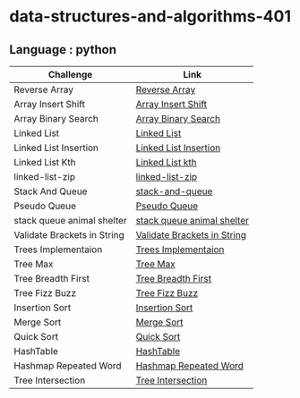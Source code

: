 # data-structures-and-algorithms-401
## Language : python

| Challenge              | Link                                                   |
| -----------            | -----------                                            |
| Reverse Array          | [Reverse Array](./array-reverse/README.md)             |
| Array Insert Shift     | [Array Insert Shift](./array-insert-shift/README.md)   | 
| Array Binary Search    | [Array Binary Search](./array-binary-search/README.md) |  
| Linked List            | [Linked List](./linked-list/README.md)                 | 
| Linked List Insertion  | [Linked List Insertion](./linked-list-insertions/README.md)      | 
| Linked List Kth        | [Linked List kth](./linked-list-kth/README.md)      | 
| linked-list-zip        | [linked-list-zip](./linked-list-zip/README.md)      |
| Stack And Queue        | [stack-and-queue](./stack-and-queue/README.md)      |
| Pseudo Queue           | [Pseudo Queue ](./stack-and-queue/stack_and_queue/stack_queue_pseudo/README.md)      |
| stack queue animal shelter| [stack queue animal shelter](./stack-and-queue/stack_and_queue/stack_queue_animal_shelter/README.md)|
| Validate Brackets in String | [Validate Brackets in String](./stack-and-queue/stack_and_queue/stack_queue_brackets/README.md)|
|Trees Implementaion| [Trees Implementaion](./trees/README.md)|
|Tree Max           | [Tree Max ](./trees/trees/max_tree/README.md)|
|Tree Breadth First           | [Tree Breadth First ](./trees/trees/tree_breadth_first/README.md)|
|Tree Fizz Buzz           | [Tree Fizz Buzz ](./trees/trees/tree_fizz_buzz/README.md)|
|Insertion Sort           | [Insertion Sort  ](./insertion-sort/README.md)|
|Merge Sort           | [Merge Sort  ](./merge-sort/README.md)|
|Quick Sort           | [Quick Sort   ](./quick-sort/README.md)|
|HashTable           | [HashTable   ](./hash-table/README.md)|
|Hashmap Repeated Word           | [Hashmap Repeated Word   ](./hash-table/hash_table/hashmap_repeated_word/README.md)|
|Tree Intersection | [Tree Intersection ](./hash-table/hash_table/tree_intersection/README.md)|














